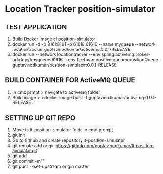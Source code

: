 # Location Tracker position-simulator


## TEST APPLICATION 

1. Build Docker Image of position-simulator  
2. docker run -d -p 8161:8161 -p 61616:61616 --name myqueue --network locationtracker guptavinodkumar/activemq:0.0.1-RELEASE
3. docker run --network locationtracker --env spring.activemq.broker-url=tcp://myqueue:61616 --env fleetman.position.queue=positionQueue guptavinodkumar/position-simulator:0.0.1-RELEASE


## BUILD CONTAINER FOR ActiveMQ QUEUE
1. In cmd prmpt > navigate to activemq folder 
2. Build image > >docker image build -t guptavinodkumar/activemq:0.0.1-RELEASE .




## SETTING UP GIT REPO
1.  Move to lt-position-simulator folde in cmd prompt
2.  git init
3. Go to Github and create repository lt-position-simulator
4. git remote add origin https://github.com/guptavinodkumar/lt-position-simulator.git
5. git add .
6. git commit -m""
7. git push --set-upstream origin master